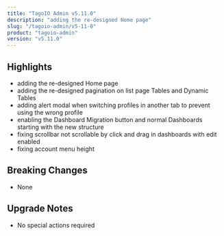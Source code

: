 ```yaml
---
title: "TagoIO Admin v5.11.0"
description: "adding the re-designed Home page"
slug: "/tagoio-admin/v5-11-0"
product: "tagoio-admin"
version: "v5.11.0"
---
```


## Highlights

- adding the re-designed Home page
- adding the re-designed pagination on list page Tables and Dynamic Tables
- adding alert modal when switching profiles in another tab to prevent using the wrong profile
- enabling the Dashboard Migration button and normal Dashboards starting with the new structure
- fixing scrollbar not scrollable by click and drag in dashboards with edit enabled
- fixing account menu height

## Breaking Changes

- None

## Upgrade Notes

- No special actions required
